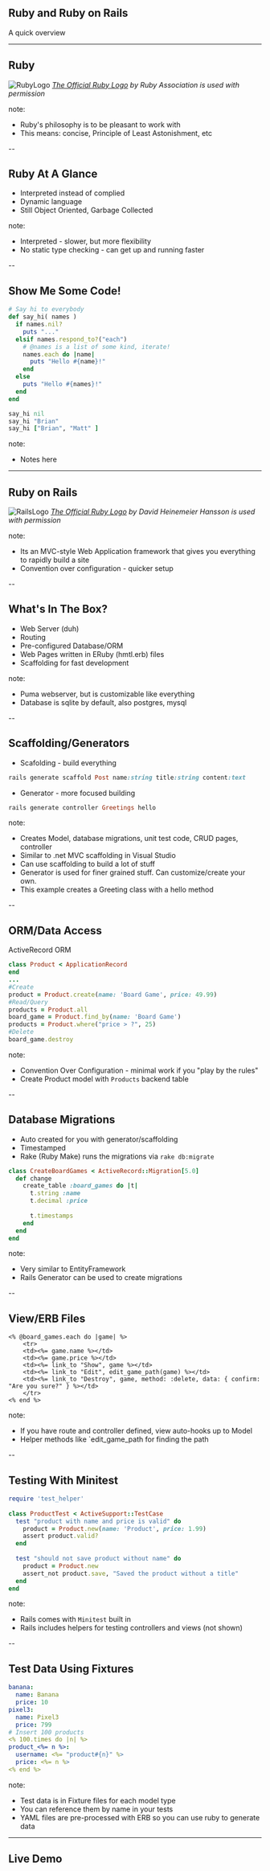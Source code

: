 ## Ruby and Ruby on Rails
A quick overview

---

## Ruby

![RubyLogo](images/ruby-logo-R.png)
*[The Official Ruby Logo](https://www.ruby.or.jp/en/about/logo) by Ruby Association is used with permission*

note:
* Ruby's philosophy is to be pleasant to work with
* This means: concise, Principle of Least Astonishment, etc

--

## Ruby At A Glance

* Interpreted instead of complied
* Dynamic language
* Still Object Oriented, Garbage Collected

note:
* Interpreted - slower, but more flexibility
* No static type checking - can get up and running faster

--

## Show Me Some Code!

```ruby
# Say hi to everybody 
def say_hi( names )
  if names.nil?
    puts "..."
  elsif names.respond_to?("each")
    # @names is a list of some kind, iterate!
    names.each do |name|
      puts "Hello #{name}!"
    end
  else
    puts "Hello #{names}!"
  end
end

say_hi nil
say_hi "Brian"
say_hi ["Brian", "Matt" ]
```

note:
* Notes here

---

## Ruby on Rails

![RailsLogo](images/rails-logo.svg)
*[The Official Ruby Logo](https://rubyonrails.org) by David Heinemeier Hansson is used with permission*

note:
* Its an MVC-style Web Application framework that gives you everything to rapidly build a site
* Convention over configuration - quicker setup

--

## What's In The Box?

* Web Server (duh)
* Routing
* Pre-configured Database/ORM
* Web Pages written in ERuby (hmtl.erb) files
* Scaffolding for fast development

note:
* Puma webserver, but is customizable like everything
* Database is sqlite by default, also postgres, mysql

--

## Scaffolding/Generators

* Scafolding - build everything
```ruby
rails generate scaffold Post name:string title:string content:text
```
* Generator - more focused building
```ruby
rails generate controller Greetings hello
```

note:
* Creates Model, database migrations, unit test code, CRUD pages, controller 
* Similar to .net MVC scaffolding in Visual Studio
* Can use scaffolding to build a lot of stuff
* Generator is used for finer grained stuff. Can customize/create your own.
* This example creates a Greeting class with a hello method

--

## ORM/Data Access

ActiveRecord ORM

```ruby
class Product < ApplicationRecord
end
...
#Create
product = Product.create(name: 'Board Game', price: 49.99)
#Read/Query
products = Product.all
board_game = Product.find_by(name: 'Board Game')
products = Product.where("price > ?", 25)
#Delete
board_game.destroy
```

note:
* Convention Over Configuration - minimal work if you "play by the rules"
* Create Product model with `Products` backend table

--

## Database Migrations

* Auto created for you with generator/scaffolding
* Timestamped
* Rake (Ruby Make) runs the migrations via `rake db:migrate`

```ruby
class CreateBoardGames < ActiveRecord::Migration[5.0]
  def change
    create_table :board_games do |t|
      t.string :name
      t.decimal :price
 
      t.timestamps
    end
  end
end
```

note:
* Very similar to EntityFramework
* Rails Generator can be used to create migrations

--

## View/ERB Files

```erb
<% @board_games.each do |game| %>
    <tr>
    <td><%= game.name %></td>
    <td><%= game.price %></td>
    <td><%= link_to "Show", game %></td>
    <td><%= link_to "Edit", edit_game_path(game) %></td>
    <td><%= link_to "Destroy", game, method: :delete, data: { confirm: "Are you sure?" } %></td>
    </tr>
<% end %>
```

note:
* If you have route and controller defined, view auto-hooks up to Model
* Helper methods like `edit_game_path for finding the path

--

## Testing With Minitest

```ruby
require 'test_helper'
 
class ProductTest < ActiveSupport::TestCase
  test "product with name and price is valid" do
    product = Product.new(name: 'Product', price: 1.99)
    assert product.valid?
  end
  
  test "should not save product without name" do
    product = Product.new
    assert_not product.save, "Saved the product without a title"
  end
end
```

note:
* Rails comes with `Minitest` built in
* Rails includes helpers for testing controllers and views (not shown)

--

## Test Data Using Fixtures

```yml
banana:
  name: Banana 
  price: 10
pixel3:
  name: Pixel3
  price: 799
# Insert 100 products
<% 100.times do |n| %>
product_<%= n %>:
  username: <%= "product#{n}" %>
  price: <%= n %>
<% end %>
```

note:
* Test data is in Fixture files for each model type
* You can reference them by name in your tests
* YAML files are pre-processed with ERB so you can use ruby to generate data

---

## Live Demo